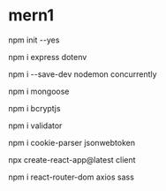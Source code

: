 # mern1

npm init --yes

npm i express dotenv

npm i --save-dev nodemon concurrently

npm i mongoose

npm i bcryptjs

npm i validator

npm i cookie-parser jsonwebtoken

npx create-react-app@latest client

npm i react-router-dom axios sass
